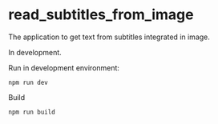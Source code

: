 # read_subtitles_from_image
The application to get text from subtitles integrated in image.

In development.

Run in development environment:
```
npm run dev
```

Build
```
npm run build
```